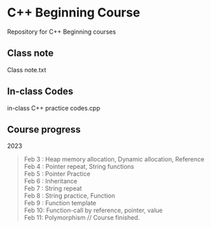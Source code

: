# C++ Beginning Course

Repository for C++ Beginning courses

## Class note

Class note.txt

## In-class Codes

in-class C++ practice codes.cpp

## Course progress

2023

> Feb 3 : Heap memory allocation, Dynamic allocation, Reference  
> Feb 4 : Pointer repeat, String functions  
> Feb 5 : Pointer Practice  
> Feb 6 : Inheritance  
> Feb 7 : String repeat  
> Feb 8 : String practice, Function  
> Feb 9 : Function template  
> Feb 10: Function-call by reference, pointer, value  
> Feb 11: Polymorphism // Course finished.
